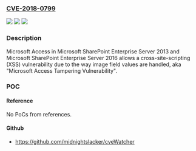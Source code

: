 ### [CVE-2018-0799](https://cve.mitre.org/cgi-bin/cvename.cgi?name=CVE-2018-0799)
![](https://img.shields.io/static/v1?label=Product&message=Microsoft%20Access&color=blue)
![](https://img.shields.io/static/v1?label=Version&message=Microsoft%20SharePoint%20Enterprise%20Server%202013%20and%20Microsoft%20SharePoint%20Enterprise%20Server%202016%20&color=brightgreen)
![](https://img.shields.io/static/v1?label=Vulnerability&message=Tampering&color=brightgreen)

### Description

Microsoft Access in Microsoft SharePoint Enterprise Server 2013 and Microsoft SharePoint Enterprise Server 2016 allows a cross-site-scripting (XSS) vulnerability due to the way image field values are handled, aka "Microsoft Access Tampering Vulnerability".

### POC

#### Reference
No PoCs from references.

#### Github
- https://github.com/midnightslacker/cveWatcher


